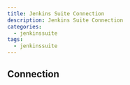 ```yaml
---
title: Jenkins Suite Connection
description: Jenkins Suite Connection
categories:
  - jenkinssuite
tags:
  - jenkinssuite
---
```


## Connection

